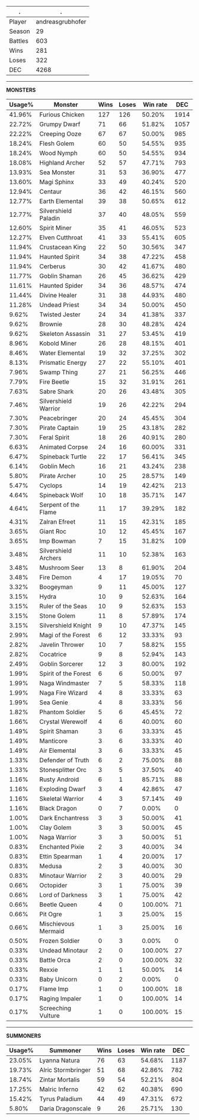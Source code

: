 .|.
|-|-
Player|andreasgrubhofer
Season|29
Battles|603
Wins|281
Loses|322
DEC|4268

---
**MONSTERS**

Usage%|Monster|Wins|Loses|Win rate|DEC|
-|-|-|-|-|-|
41.96%|Furious Chicken|127|126|50.20%|1914|
22.72%|Grumpy Dwarf|71|66|51.82%|1057|
22.22%|Creeping Ooze|67|67|50.00%|985|
18.24%|Flesh Golem|60|50|54.55%|935|
18.24%|Wood Nymph|60|50|54.55%|934|
18.08%|Highland Archer|52|57|47.71%|793|
13.93%|Sea Monster|31|53|36.90%|477|
13.60%|Magi Sphinx|33|49|40.24%|520|
12.94%|Centaur|36|42|46.15%|560|
12.77%|Earth Elemental|39|38|50.65%|612|
12.77%|Silvershield Paladin|37|40|48.05%|559|
12.60%|Spirit Miner|35|41|46.05%|523|
12.27%|Elven Cutthroat|41|33|55.41%|605|
11.94%|Crustacean King|22|50|30.56%|347|
11.94%|Haunted Spirit|34|38|47.22%|458|
11.94%|Cerberus|30|42|41.67%|480|
11.77%|Goblin Shaman|26|45|36.62%|429|
11.61%|Haunted Spider|34|36|48.57%|474|
11.44%|Divine Healer|31|38|44.93%|480|
11.28%|Undead Priest|34|34|50.00%|450|
9.62%|Twisted Jester|24|34|41.38%|337|
9.62%|Brownie|28|30|48.28%|424|
9.62%|Skeleton Assassin|31|27|53.45%|419|
8.96%|Kobold Miner|26|28|48.15%|401|
8.46%|Water Elemental|19|32|37.25%|302|
8.13%|Prismatic Energy|27|22|55.10%|401|
7.96%|Swamp Thing|27|21|56.25%|446|
7.79%|Fire Beetle|15|32|31.91%|261|
7.63%|Sabre Shark|20|26|43.48%|305|
7.46%|Silvershield Warrior|19|26|42.22%|294|
7.30%|Peacebringer|20|24|45.45%|304|
7.30%|Pirate Captain|19|25|43.18%|282|
7.30%|Feral Spirit|18|26|40.91%|280|
6.63%|Animated Corpse|24|16|60.00%|331|
6.47%|Spineback Turtle|22|17|56.41%|345|
6.14%|Goblin Mech|16|21|43.24%|238|
5.80%|Pirate Archer|10|25|28.57%|149|
5.47%|Cyclops|14|19|42.42%|213|
4.64%|Spineback Wolf|10|18|35.71%|147|
4.64%|Serpent of the Flame|11|17|39.29%|182|
4.31%|Zalran Efreet|11|15|42.31%|185|
3.65%|Giant Roc|10|12|45.45%|167|
3.65%|Imp Bowman|7|15|31.82%|109|
3.48%|Silvershield Archers|11|10|52.38%|163|
3.48%|Mushroom Seer|13|8|61.90%|204|
3.48%|Fire Demon|4|17|19.05%|70|
3.32%|Boogeyman|9|11|45.00%|127|
3.15%|Hydra|10|9|52.63%|164|
3.15%|Ruler of the Seas|10|9|52.63%|153|
3.15%|Stone Golem|11|8|57.89%|174|
3.15%|Silvershield Knight|9|10|47.37%|145|
2.99%|Magi of the Forest|6|12|33.33%|93|
2.82%|Javelin Thrower|10|7|58.82%|155|
2.82%|Cocatrice|9|8|52.94%|143|
2.49%|Goblin Sorcerer|12|3|80.00%|192|
1.99%|Spirit of the Forest|6|6|50.00%|97|
1.99%|Naga Windmaster|7|5|58.33%|118|
1.99%|Naga Fire Wizard|4|8|33.33%|63|
1.99%|Sea Genie|4|8|33.33%|56|
1.82%|Phantom Soldier|5|6|45.45%|72|
1.66%|Crystal Werewolf|4|6|40.00%|60|
1.49%|Spirit Shaman|3|6|33.33%|45|
1.49%|Manticore|3|6|33.33%|40|
1.49%|Air Elemental|3|6|33.33%|45|
1.33%|Defender of Truth|6|2|75.00%|88|
1.33%|Stonesplitter Orc|3|5|37.50%|40|
1.16%|Rusty Android|6|1|85.71%|88|
1.16%|Exploding Dwarf|3|4|42.86%|47|
1.16%|Skeletal Warrior|4|3|57.14%|49|
1.16%|Black Dragon|0|7|0.00%|0|
1.00%|Dark Enchantress|3|3|50.00%|41|
1.00%|Clay Golem|3|3|50.00%|45|
1.00%|Naga Warrior|3|3|50.00%|51|
0.83%|Enchanted Pixie|2|3|40.00%|34|
0.83%|Ettin Spearman|1|4|20.00%|17|
0.83%|Medusa|2|3|40.00%|30|
0.83%|Minotaur Warrior|2|3|40.00%|29|
0.66%|Octopider|3|1|75.00%|39|
0.66%|Lord of Darkness|3|1|75.00%|42|
0.66%|Beetle Queen|4|0|100.00%|71|
0.66%|Pit Ogre|1|3|25.00%|15|
0.66%|Mischievous Mermaid|1|3|25.00%|16|
0.50%|Frozen Soldier|0|3|0.00%|0|
0.33%|Undead Minotaur|2|0|100.00%|27|
0.33%|Battle Orca|2|0|100.00%|32|
0.33%|Rexxie|1|1|50.00%|14|
0.33%|Baby Unicorn|0|2|0.00%|0|
0.17%|Flame Imp|1|0|100.00%|18|
0.17%|Raging Impaler|1|0|100.00%|14|
0.17%|Screeching Vulture|1|0|100.00%|15|

---
**SUMMONERS**

Usage%|Summoner|Wins|Loses|Win rate|DEC|
-|-|-|-|-|-|
23.05%|Lyanna Natura|76|63|54.68%|1187|
19.73%|Alric Stormbringer|51|68|42.86%|782|
18.74%|Zintar Mortalis|59|54|52.21%|804|
17.25%|Malric Inferno|42|62|40.38%|690|
15.42%|Tyrus Paladium|44|49|47.31%|672|
5.80%|Daria Dragonscale|9|26|25.71%|130|
